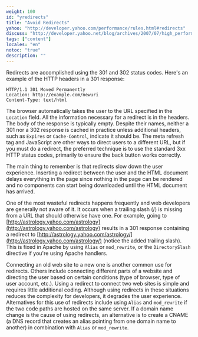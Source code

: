 ```yaml
---
weight: 100
id: "yredirects"
title: "Avoid Redirects"
yahoo: "http://developer.yahoo.com/performance/rules.html#redirects"
discuss: "http://developer.yahoo.net/blog/archives/2007/07/high_performanc_9.html"
tags: ["content"]
locales: "en"
notoc: "true"
description: ""
---
```


Redirects are accomplished using the 301 and 302 status codes. Here's an example of the HTTP headers in a 301 response:

~~~
HTTP/1.1 301 Moved Permanently
Location: http://example.com/newuri
Content-Type: text/html
~~~

The browser automatically takes the user to the URL specified in the `Location` field. All the information necessary for a redirect is in the headers. The body of the response is typically empty. Despite their names, neither a 301 nor a 302 response is cached in practice unless additional headers, such as `Expires` or `Cache-Control`, indicate it should be. The meta refresh tag and JavaScript are other ways to direct users to a different URL, but if you must do a redirect, the preferred technique is to use the standard 3xx HTTP status codes, primarily to ensure the back button works correctly.

The main thing to remember is that redirects slow down the user experience. Inserting a redirect between the user and the HTML document delays everything in the page since nothing in the page can be rendered and no components can start being downloaded until the HTML document has arrived.

One of the most wasteful redirects happens frequently and web developers are generally not aware of it. It occurs when a trailing slash (/) is missing from a URL that should otherwise have one. For example, going to [http://astrology.yahoo.com/astrology](http://astrology.yahoo.com/astrology) results in a 301 response containing a redirect to [http://astrology.yahoo.com/astrology/](http://astrology.yahoo.com/astrology/) (notice the added trailing slash). This is fixed in Apache by using `Alias` or `mod_rewrite`, or the `DirectorySlash` directive if you're using Apache handlers.

Connecting an old web site to a new one is another common use for redirects. Others include connecting different parts of a website and directing the user based on certain conditions (type of browser, type of user account, etc.). Using a redirect to connect two web sites is simple and requires little additional coding. Although using redirects in these situations reduces the complexity for developers, it degrades the user experience. Alternatives for this use of redirects include using `Alias` and `mod_rewrite` if the two code paths are hosted on the same server. If a domain name change is the cause of using redirects, an alternative is to create a CNAME (a DNS record that creates an alias pointing from one domain name to another) in combination with `Alias` or `mod_rewrite`.